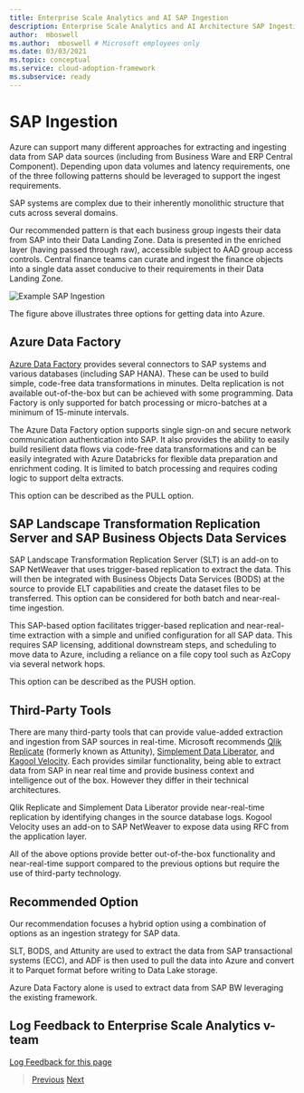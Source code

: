 ```yaml
---
title: Enterprise Scale Analytics and AI SAP Ingestion
description: Enterprise Scale Analytics and AI Architecture SAP Ingestion
author:  mboswell
ms.author:  mboswell # Microsoft employees only
ms.date: 03/03/2021
ms.topic: conceptual
ms.service: cloud-adoption-framework
ms.subservice: ready
---
```


# SAP Ingestion

Azure can support many different approaches for extracting and ingesting data from SAP data sources (including from Business Ware and ERP Central Component). Depending upon data volumes and latency requirements, one of the three following patterns should be leveraged to support the ingest requirements.

SAP systems are complex due to their inherently monolithic structure that cuts across several domains.

Our recommended pattern is that each business group ingests their data from SAP into their Data Landing Zone. Data is presented in the enriched layer (having passed through raw), accessible subject to AAD group access controls. Central finance teams can curate and ingest the finance objects into a single data asset conducive to their requirements in their Data Landing Zone.

![Example SAP Ingestion](./images/example_sap_ingestion.png)

The figure above illustrates three options for getting data into Azure.

## Azure Data Factory

[Azure Data Factory](https://docs.microsoft.com/azure/data-factory/connector-overview) provides several connectors to SAP systems and various databases (including SAP HANA). These can be used to build simple, code-free data transformations in minutes. Delta replication is not available out-of-the-box but can be achieved with some programming. Data Factory is only supported for batch processing or micro-batches at a minimum of 15-minute intervals.

The Azure Data Factory option supports single sign-on and secure network communication authentication into SAP. It also provides the ability to easily build resilient data flows via code-free data transformations and can be easily integrated with Azure Databricks for flexible data preparation and enrichment coding. It is limited to batch processing and requires coding logic to support delta extracts.

This option can be described as the PULL option.

## SAP Landscape Transformation Replication Server and SAP Business Objects Data Services

SAP Landscape Transformation Replication Server (SLT) is an add-on to SAP NetWeaver that uses trigger-based replication to extract the data. This will then be integrated with Business Objects Data Services (BODS) at the source to provide ELT capabilities and create the dataset files to be transferred. This option can be considered for both batch and near-real-time ingestion.

This SAP-based option facilitates trigger-based replication and near-real-time extraction with a simple and unified configuration for all SAP data. This requires SAP licensing, additional downstream steps, and scheduling to move data to Azure, including a reliance on a file copy tool such as AzCopy via several network hops.

This option can be described as the PUSH option.

## Third-Party Tools

There are many third-party tools that can provide value-added extraction and ingestion from SAP sources in real-time. Microsoft recommends [Qlik Replicate](https://www.qlik.com/us/products/technology/sap) (formerly known as Attunity), [Simplement Data Liberator](https://www.simplement.us/), and [Kagool Velocity](https://www.kagool.com/). Each provides similar functionality, being able to extract data from SAP in near real time and provide business context and intelligence out of the box. However they differ in their technical architectures.

Qlik Replicate and Simplement Data Liberator provide near-real-time replication by identifying changes in the source database logs. Kogool Velocity uses an add-on to SAP NetWeaver to expose data using RFC from the application layer.

All of the above options provide better out-of-the-box functionality and near-real-time support compared to the previous options but require the use of third-party technology.

## Recommended Option

Our recommendation focuses a hybrid option using a combination of options as an ingestion strategy for SAP data.

SLT, BODS, and Attunity are used to extract the data from SAP transactional systems (ECC), and ADF is then used to pull the data into Azure and convert it to Parquet format before writing to Data Lake storage.

Azure Data Factory alone is used to extract data from SAP BW leveraging the existing framework.

## Log Feedback to Enterprise Scale Analytics v-team

[Log Feedback for this page](https://github.com/Azure/enterprise-scale-analytics/issues/new?title=&body=%0A%0A%5BEnter%20feedback%20here%5D%0A%0A%0A---%0A%23%23%23%23%20Document%20Details%0A%0A%E2%9A%A0%20*Do%20not%20edit%20this%20section.%20It%20is%20required%20for%20Solution%20Engineering%20%E2%9E%9F%20GitHub%20issue%20linking.*%0A%0A*%20Content%3A%2004-ingestion%20%E2%9E%9F%2001-sapingestion.md)

>[Previous](01-overview.md)
>[Next](03-dataonboarding.md)
